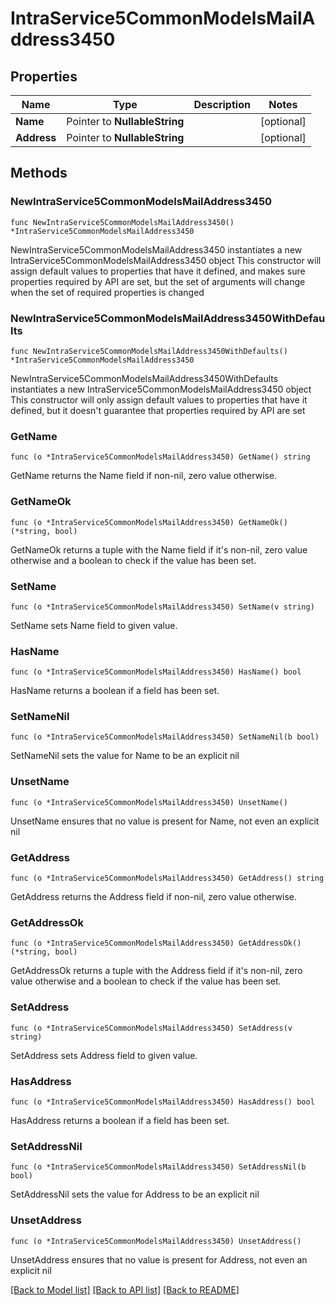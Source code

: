 # IntraService5CommonModelsMailAddress3450

## Properties

Name | Type | Description | Notes
------------ | ------------- | ------------- | -------------
**Name** | Pointer to **NullableString** |  | [optional] 
**Address** | Pointer to **NullableString** |  | [optional] 

## Methods

### NewIntraService5CommonModelsMailAddress3450

`func NewIntraService5CommonModelsMailAddress3450() *IntraService5CommonModelsMailAddress3450`

NewIntraService5CommonModelsMailAddress3450 instantiates a new IntraService5CommonModelsMailAddress3450 object
This constructor will assign default values to properties that have it defined,
and makes sure properties required by API are set, but the set of arguments
will change when the set of required properties is changed

### NewIntraService5CommonModelsMailAddress3450WithDefaults

`func NewIntraService5CommonModelsMailAddress3450WithDefaults() *IntraService5CommonModelsMailAddress3450`

NewIntraService5CommonModelsMailAddress3450WithDefaults instantiates a new IntraService5CommonModelsMailAddress3450 object
This constructor will only assign default values to properties that have it defined,
but it doesn't guarantee that properties required by API are set

### GetName

`func (o *IntraService5CommonModelsMailAddress3450) GetName() string`

GetName returns the Name field if non-nil, zero value otherwise.

### GetNameOk

`func (o *IntraService5CommonModelsMailAddress3450) GetNameOk() (*string, bool)`

GetNameOk returns a tuple with the Name field if it's non-nil, zero value otherwise
and a boolean to check if the value has been set.

### SetName

`func (o *IntraService5CommonModelsMailAddress3450) SetName(v string)`

SetName sets Name field to given value.

### HasName

`func (o *IntraService5CommonModelsMailAddress3450) HasName() bool`

HasName returns a boolean if a field has been set.

### SetNameNil

`func (o *IntraService5CommonModelsMailAddress3450) SetNameNil(b bool)`

 SetNameNil sets the value for Name to be an explicit nil

### UnsetName
`func (o *IntraService5CommonModelsMailAddress3450) UnsetName()`

UnsetName ensures that no value is present for Name, not even an explicit nil
### GetAddress

`func (o *IntraService5CommonModelsMailAddress3450) GetAddress() string`

GetAddress returns the Address field if non-nil, zero value otherwise.

### GetAddressOk

`func (o *IntraService5CommonModelsMailAddress3450) GetAddressOk() (*string, bool)`

GetAddressOk returns a tuple with the Address field if it's non-nil, zero value otherwise
and a boolean to check if the value has been set.

### SetAddress

`func (o *IntraService5CommonModelsMailAddress3450) SetAddress(v string)`

SetAddress sets Address field to given value.

### HasAddress

`func (o *IntraService5CommonModelsMailAddress3450) HasAddress() bool`

HasAddress returns a boolean if a field has been set.

### SetAddressNil

`func (o *IntraService5CommonModelsMailAddress3450) SetAddressNil(b bool)`

 SetAddressNil sets the value for Address to be an explicit nil

### UnsetAddress
`func (o *IntraService5CommonModelsMailAddress3450) UnsetAddress()`

UnsetAddress ensures that no value is present for Address, not even an explicit nil

[[Back to Model list]](../README.md#documentation-for-models) [[Back to API list]](../README.md#documentation-for-api-endpoints) [[Back to README]](../README.md)


